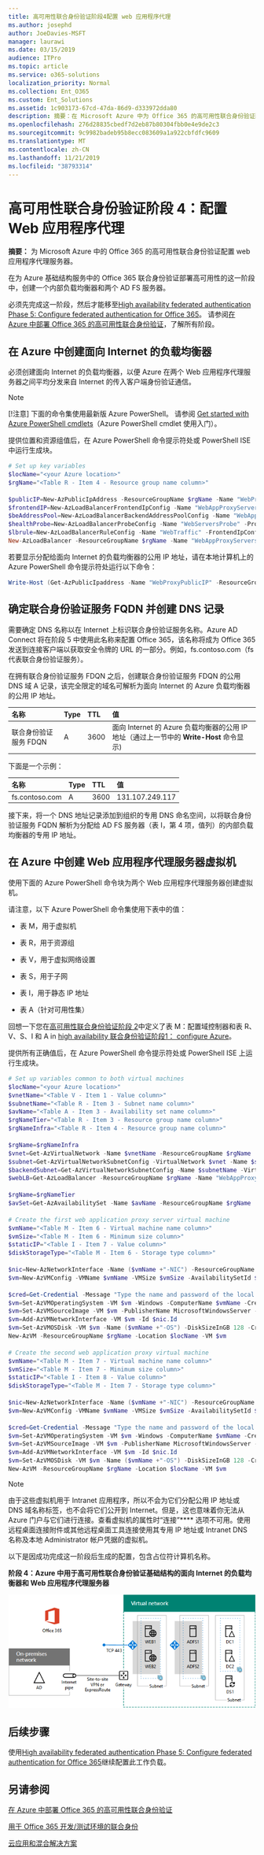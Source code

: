 ```yaml
---
title: 高可用性联合身份验证阶段4配置 web 应用程序代理
ms.author: josephd
author: JoeDavies-MSFT
manager: laurawi
ms.date: 03/15/2019
audience: ITPro
ms.topic: article
ms.service: o365-solutions
localization_priority: Normal
ms.collection: Ent_O365
ms.custom: Ent_Solutions
ms.assetid: 1c903173-67cd-47da-86d9-d333972dda80
description: 摘要：在 Microsoft Azure 中为 Office 365 的高可用性联合身份验证配置 web 应用程序代理服务器。
ms.openlocfilehash: 276d28835cbedf7d2eb87b80304fbb0e4e9de2c3
ms.sourcegitcommit: 9c9982badeb95b8ecc083609a1a922cbfdfc9609
ms.translationtype: MT
ms.contentlocale: zh-CN
ms.lasthandoff: 11/21/2019
ms.locfileid: "38793314"
---
```

# <a name="high-availability-federated-authentication-phase-4-configure-web-application-proxies"></a>高可用性联合身份验证阶段 4：配置 Web 应用程序代理

 **摘要：** 为 Microsoft Azure 中的 Office 365 的高可用性联合身份验证配置 web 应用程序代理服务器。
  
在为 Azure 基础结构服务中的 Office 365 联合身份验证部署高可用性的这一阶段中，创建一个内部负载均衡器和两个 AD FS 服务器。
  
必须先完成这一阶段，然后才能移至[High availability federated authentication Phase 5: Configure federated authentication for Office 365](high-availability-federated-authentication-phase-5-configure-federated-authentic.md)。 请参阅[在 Azure 中部署 Office 365 的高可用性联合身份验证](deploy-high-availability-federated-authentication-for-office-365-in-azure.md)，了解所有阶段。
  
## <a name="create-the-internet-facing-load-balancer-in-azure"></a>在 Azure 中创建面向 Internet 的负载均衡器

必须创建面向 Internet 的负载均衡器，以便 Azure 在两个 Web 应用程序代理服务器之间平均分发来自 Internet 的传入客户端身份验证通信。
  
> [!NOTE]
> [!注意] 下面的命令集使用最新版 Azure PowerShell。 请参阅 [Get started with Azure PowerShell cmdlets](https://docs.microsoft.com/powershell/azureps-cmdlets-docs/)（Azure PowerShell cmdlet 使用入门）。 
  
提供位置和资源组值后，在 Azure PowerShell 命令提示符处或 PowerShell ISE 中运行生成块。
  
```powershell
# Set up key variables
$locName="<your Azure location>"
$rgName="<Table R - Item 4 - Resource group name column>"

$publicIP=New-AzPublicIpAddress -ResourceGroupName $rgName -Name "WebProxyPublicIP" -Location $LocName -AllocationMethod "Static"
$frontendIP=New-AzLoadBalancerFrontendIpConfig -Name "WebAppProxyServers-LBFE" -PublicIpAddress $publicIP
$beAddressPool=New-AzLoadBalancerBackendAddressPoolConfig -Name "WebAppProxyServers-LBBE"
$healthProbe=New-AzLoadBalancerProbeConfig -Name "WebServersProbe" -Protocol "TCP" -Port 443 -IntervalInSeconds 15 -ProbeCount 2
$lbrule=New-AzLoadBalancerRuleConfig -Name "WebTraffic" -FrontendIpConfiguration $frontendIP -BackendAddressPool $beAddressPool -Probe $healthProbe -Protocol "TCP" -FrontendPort 443 -BackendPort 443
New-AzLoadBalancer -ResourceGroupName $rgName -Name "WebAppProxyServers" -Location $locName -LoadBalancingRule $lbrule -BackendAddressPool $beAddressPool -Probe $healthProbe -FrontendIpConfiguration $frontendIP
```

若要显示分配给面向 Internet 的负载均衡器的公用 IP 地址，请在本地计算机上的 Azure PowerShell 命令提示符处运行以下命令：
  
```powershell
Write-Host (Get-AzPublicIpaddress -Name "WebProxyPublicIP" -ResourceGroup $rgName).IPAddress
```

## <a name="determine-your-federation-service-fqdn-and-create-dns-records"></a>确定联合身份验证服务 FQDN 并创建 DNS 记录

需要确定 DNS 名称以在 Internet 上标识联合身份验证服务名称。Azure AD Connect 将在阶段 5 中使用此名称来配置 Office 365，该名称将成为 Office 365 发送到连接客户端以获取安全令牌的 URL 的一部分。例如，fs.contoso.com（fs 代表联合身份验证服务）。
  
在拥有联合身份验证服务 FDQN 之后，创建联合身份验证服务 FDQN 的公用 DNS 域 A 记录，该完全限定的域名可解析为面向 Internet 的 Azure 负载均衡器的公用 IP 地址。
  
|**名称**|**Type**|**TTL**|**值**|
|:-----|:-----|:-----|:-----|
|联合身份验证服务 FDQN  <br/> |A  <br/> |3600  <br/> |面向 Internet 的 Azure 负载均衡器的公用 IP 地址（通过上一节中的 **Write-Host** 命令显示) <br/> |
   
下面是一个示例：
  
|**名称**|**Type**|**TTL**|**值**|
|:-----|:-----|:-----|:-----|
|fs.contoso.com  <br/> |A  <br/> |3600  <br/> |131.107.249.117  <br/> |
   
接下来，将一个 DNS 地址记录添加到组织的专用 DNS 命名空间，以将联合身份验证服务 FQDN 解析为分配给 AD FS 服务器（表 I，第 4 项，值列）的内部负载均衡器的专用 IP 地址。
  
## <a name="create-the-web-application-proxy-server-virtual-machines-in-azure"></a>在 Azure 中创建 Web 应用程序代理服务器虚拟机

使用下面的 Azure PowerShell 命令块为两个 Web 应用程序代理服务器创建虚拟机。  
  
请注意，以下 Azure PowerShell 命令集使用下表中的值：
  
- 表 M，用于虚拟机
    
- 表 R，用于资源组
    
- 表 V，用于虚拟网络设置
    
- 表 S，用于子网
    
- 表 I，用于静态 IP 地址
    
- 表 A（针对可用性集）
    
回想一下您在[高可用性联合身份验证阶段 2](high-availability-federated-authentication-phase-2-configure-domain-controllers.md)中定义了表 M：配置域控制器和表 R、V、S、I 和 A in [high availability 联合身份验证阶段1： configure Azure](high-availability-federated-authentication-phase-1-configure-azure.md)。
  
提供所有正确值后，在 Azure PowerShell 命令提示符处或 PowerShell ISE 上运行生成块。
  
```powershell
# Set up variables common to both virtual machines
$locName="<your Azure location>"
$vnetName="<Table V - Item 1 - Value column>"
$subnetName="<Table R - Item 3 - Subnet name column>"
$avName="<Table A - Item 3 - Availability set name column>"
$rgNameTier="<Table R - Item 3 - Resource group name column>"
$rgNameInfra="<Table R - Item 4 - Resource group name column>"

$rgName=$rgNameInfra
$vnet=Get-AzVirtualNetwork -Name $vnetName -ResourceGroupName $rgName
$subnet=Get-AzVirtualNetworkSubnetConfig -VirtualNetwork $vnet -Name $subnetName
$backendSubnet=Get-AzVirtualNetworkSubnetConfig -Name $subnetName -VirtualNetwork $vnet
$webLB=Get-AzLoadBalancer -ResourceGroupName $rgName -Name "WebAppProxyServers"

$rgName=$rgNameTier
$avSet=Get-AzAvailabilitySet -Name $avName -ResourceGroupName $rgName

# Create the first web application proxy server virtual machine
$vmName="<Table M - Item 6 - Virtual machine name column>"
$vmSize="<Table M - Item 6 - Minimum size column>"
$staticIP="<Table I - Item 7 - Value column>"
$diskStorageType="<Table M - Item 6 - Storage type column>"

$nic=New-AzNetworkInterface -Name ($vmName +"-NIC") -ResourceGroupName $rgName -Location $locName -Subnet $backendSubnet -LoadBalancerBackendAddressPool $webLB.BackendAddressPools[0] -PrivateIpAddress $staticIP
$vm=New-AzVMConfig -VMName $vmName -VMSize $vmSize -AvailabilitySetId $avset.Id

$cred=Get-Credential -Message "Type the name and password of the local administrator account for the first web application proxy server." 
$vm=Set-AzVMOperatingSystem -VM $vm -Windows -ComputerName $vmName -Credential $cred -ProvisionVMAgent -EnableAutoUpdate
$vm=Set-AzVMSourceImage -VM $vm -PublisherName MicrosoftWindowsServer -Offer WindowsServer -Skus 2016-Datacenter -Version "latest"
$vm=Add-AzVMNetworkInterface -VM $vm -Id $nic.Id
$vm=Set-AzVMOSDisk -VM $vm -Name ($vmName +"-OS") -DiskSizeInGB 128 -CreateOption FromImage -StorageAccountType $diskStorageType
New-AzVM -ResourceGroupName $rgName -Location $locName -VM $vm

# Create the second web application proxy virtual machine
$vmName="<Table M - Item 7 - Virtual machine name column>"
$vmSize="<Table M - Item 7 - Minimum size column>"
$staticIP="<Table I - Item 8 - Value column>"
$diskStorageType="<Table M - Item 7 - Storage type column>"

$nic=New-AzNetworkInterface -Name ($vmName +"-NIC") -ResourceGroupName $rgName -Location $locName  -Subnet $backendSubnet -LoadBalancerBackendAddressPool $webLB.BackendAddressPools[0] -PrivateIpAddress $staticIP
$vm=New-AzVMConfig -VMName $vmName -VMSize $vmSize -AvailabilitySetId $avset.Id

$cred=Get-Credential -Message "Type the name and password of the local administrator account for the second web application proxy server." 
$vm=Set-AzVMOperatingSystem -VM $vm -Windows -ComputerName $vmName -Credential $cred -ProvisionVMAgent -EnableAutoUpdate
$vm=Set-AzVMSourceImage -VM $vm -PublisherName MicrosoftWindowsServer -Offer WindowsServer -Skus 2016-Datacenter -Version "latest"
$vm=Add-AzVMNetworkInterface -VM $vm -Id $nic.Id
$vm=Set-AzVMOSDisk -VM $vm -Name ($vmName +"-OS") -DiskSizeInGB 128 -CreateOption FromImage -StorageAccountType $diskStorageType
New-AzVM -ResourceGroupName $rgName -Location $locName -VM $vm
```

> [!NOTE]
> 由于这些虚拟机用于 Intranet 应用程序，所以不会为它们分配公用 IP 地址或 DNS 域名称标签，也不会将它们公开到 Internet。但是，这也意味着你无法从 Azure 门户与它们进行连接。查看虚拟机的属性时“连接”**** 选项不可用。使用远程桌面连接附件或其他远程桌面工具连接使用其专用 IP 地址或 Intranet DNS 名称及本地 Administrator 帐户凭据的虚拟机。
  
以下是因成功完成这一阶段后生成的配置，包含占位符计算机名称。
  
**阶段 4：Azure 中用于高可用性联合身份验证基础结构的面向 Internet 的负载均衡器和 Web 应用程序代理服务器**

![使用 web 应用程序代理服务器的 Azure 中的高可用性 Office 365 联合身份验证基础结构的第4阶段](media/7e03183f-3b3b-4cbe-9028-89cc3f195a63.png)
  
## <a name="next-step"></a>后续步骤

使用[High availability federated authentication Phase 5: Configure federated authentication for Office 365](high-availability-federated-authentication-phase-5-configure-federated-authentic.md)继续配置此工作负载。
  
## <a name="see-also"></a>另请参阅

[在 Azure 中部署 Office 365 的高可用性联合身份验证](deploy-high-availability-federated-authentication-for-office-365-in-azure.md)
  
[用于 Office 365 开发/测试环境的联合身份](federated-identity-for-your-office-365-dev-test-environment.md)
  
[云应用和混合解决方案](cloud-adoption-and-hybrid-solutions.md)

